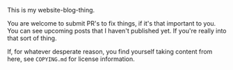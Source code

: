 This is my website-blog-thing.

You are welcome to submit PR's to fix things, if it's that important to you.
You can see upcoming posts that I haven't published yet. If you're really into
that sort of thing.

If, for whatever desperate reason, you find yourself  taking content from
here, see `COPYING.md` for license information.
